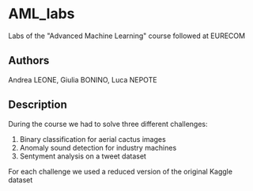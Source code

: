 # AML_labs
Labs of the "Advanced Machine Learning" course followed at EURECOM

## Authors
Andrea LEONE, Giulia BONINO, Luca NEPOTE

## Description
During the course we had to solve three different challenges:

1) Binary classification for aerial cactus images
2) Anomaly sound detection for industry machines
3) Sentyment analysis on a tweet dataset

For each challenge we used a reduced version of the original Kaggle dataset
